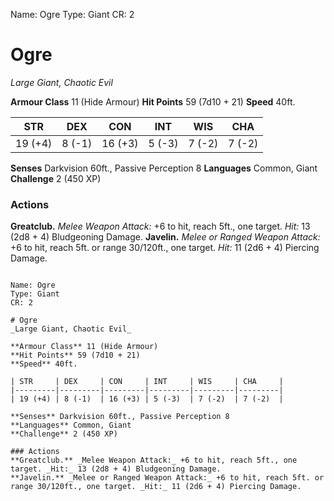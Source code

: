 Name: Ogre
Type: Giant
CR: 2

# Ogre
_Large Giant, Chaotic Evil_

**Armour Class** 11 (Hide Armour)
**Hit Points** 59 (7d10 + 21)
**Speed** 40ft.

| STR     | DEX     | CON     | INT     | WIS     | CHA     |
|---------|---------|---------|---------|---------|---------|
| 19 (+4) | 8 (-1)  | 16 (+3) | 5 (-3)  | 7 (-2)  | 7 (-2)  |

**Senses** Darkvision 60ft., Passive Perception 8
**Languages** Common, Giant
**Challenge** 2 (450 XP)

### Actions
**Greatclub.** _Melee Weapon Attack:_ +6 to hit, reach 5ft., one target. _Hit:_ 13 (2d8 + 4) Bludgeoning Damage.
**Javelin.** _Melee or Ranged Weapon Attack:_ +6 to hit, reach 5ft. or range 30/120ft., one target. _Hit:_ 11 (2d6 + 4) Piercing Damage.
```

Name: Ogre
Type: Giant
CR: 2

# Ogre
_Large Giant, Chaotic Evil_

**Armour Class** 11 (Hide Armour)
**Hit Points** 59 (7d10 + 21)
**Speed** 40ft.

| STR     | DEX     | CON     | INT     | WIS     | CHA     |
|---------|---------|---------|---------|---------|---------|
| 19 (+4) | 8 (-1)  | 16 (+3) | 5 (-3)  | 7 (-2)  | 7 (-2)  |

**Senses** Darkvision 60ft., Passive Perception 8
**Languages** Common, Giant
**Challenge** 2 (450 XP)

### Actions
**Greatclub.** _Melee Weapon Attack:_ +6 to hit, reach 5ft., one target. _Hit:_ 13 (2d8 + 4) Bludgeoning Damage.
**Javelin.** _Melee or Ranged Weapon Attack:_ +6 to hit, reach 5ft. or range 30/120ft., one target. _Hit:_ 11 (2d6 + 4) Piercing Damage.